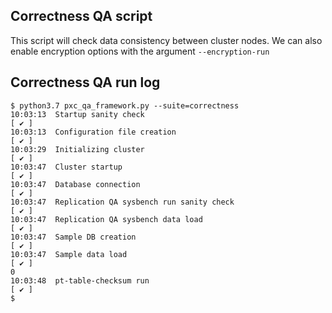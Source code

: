 Correctness QA script
---------------------
This script will check data consistency between cluster nodes.
We can also enable encryption options with the argument `--encryption-run`

Correctness QA run log
----------------------
```
$ python3.7 pxc_qa_framework.py --suite=correctness
10:03:13  Startup sanity check                                        [ ✔ ]
10:03:13  Configuration file creation                                 [ ✔ ]
10:03:29  Initializing cluster                                        [ ✔ ]
10:03:47  Cluster startup                                             [ ✔ ]
10:03:47  Database connection                                         [ ✔ ]
10:03:47  Replication QA sysbench run sanity check                    [ ✔ ]
10:03:47  Replication QA sysbench data load                           [ ✔ ]
10:03:47  Sample DB creation                                          [ ✔ ]
10:03:47  Sample data load                                            [ ✔ ]
0
10:03:48  pt-table-checksum run                                       [ ✔ ]
$
```
